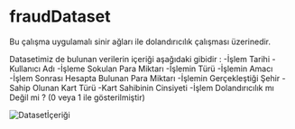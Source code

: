 # fraudDataset
Bu çalışma uygulamalı sinir ağları ile dolandırıcılık çalışması üzerinedir. 

Datasetimiz de bulunan verilerin içeriği aşağıdaki gibidir : 
-İşlem Tarihi
-Kullanıcı Adı
-İşleme Sokulan Para Miktarı
-İşlemin Türü
-İşlemin Amacı
-İşlem Sonrası Hesapta Bulunan Para Miktarı
-İşlemin Gerçekleştiği Şehir
-Sahip Olunan Kart Türü
-Kart Sahibinin Cinsiyeti
-İşlem Dolandırıcılık mı Değil mi ? (0 veya 1 ile gösterilmiştir)

![Datasetİçeriği](https://github.com/meyraE/fraudDataset/assets/126703751/2685da77-c3ed-4ef4-83fc-1ee3bda91f46)
